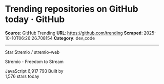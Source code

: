 # Trending repositories on GitHub today · GitHub

**Source**: GitHub Trending
**URL**: https://github.com/trending
**Scraped**: 2025-10-10T06:26:26.708154
**Category**: dev_code

---

Star
 Stremio / stremio-web

Stremio - Freedom to Stream

 JavaScript  6,917  793 Built by     
 1,576 stars today
